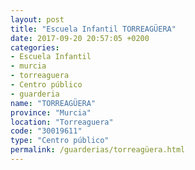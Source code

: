 ```yaml
---
layout: post
title: "Escuela Infantil TORREAGÜERA"
date: 2017-09-20 20:57:05 +0200
categories:
- Escuela Infantil
- murcia
- torreaguera
- Centro público
- guarderia
name: "TORREAGÜERA"
province: "Murcia"
location: "Torreaguera"
code: "30019611"
type: "Centro público"
permalink: /guarderias/torreagüera.html
---
```

